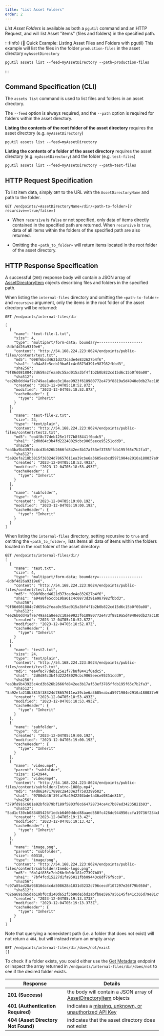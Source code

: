 ```yaml
---
title: "List Asset Folders"
order: 2
---
```


*List Asset Folders* is available as both a `pgutil` command and an HTTP Request, and will list Asset "items" (files and folders) in the specified path.

:::(Info) (🚀 Quick Example: Listing Asset Files and Folders with pgutil)
This example will list the files in the folder `production-files` in the asset directory `myAssetDirectory`
```
pgutil assets list --feed=myAssetDirectory --path=production-files
```
:::

## Command Specification (CLI)
The `assets list` command is used to list files and folders in an asset directory.

The `--feed` option is always required, and the `--path` option is required for folders within the asset directory.

**Listing the contents of the root folder of the asset directory** requires the asset directory (e.g. `myAssetDirectory`)
```
pgutil assets list --feed=myAssetDirectory
```
**Listing the contents of a folder of the asset directory** requires the asset directory (e.g. `myAssetDirectory`) and the folder (e.g. `test-files`) 
```
pgutil assets list --feed=myAssetDirectory --path=test-files
```
## HTTP Request Specification
To list item data, simply `GET` to the URL with the `AssetDirectoryName` and path to the folder. 

```
GET /endpoints/«AssetDirectoryName»/dir/«path-to-folder»[?recursive=«true/false»]
```

* When `recursive` is `false` or not specified, only data of items directly contained in the specified path are returned. When `recursive` is `true`, data of all items within the folders of the specified path are also returned. 

* Omitting the `«path_to_folder»` will return items located in the root folder of the asset directory.

## HTTP Response Specification
A successful (`200`) response body will contain a JSON array of [AssetDirectoryItem](/docs/proget/reference-api/proget-api-assets#item-data) objects describing files and folders in the specified path.

When listing the `internal-files` directory and omitting the `«path-to-folder»` and `recursive` argument, only the items in the root folder of the asset directory will be returned:

```
GET /endpoints/internal-files/dir

[
  {
    "name": "text-file-1.txt",
    "size": 4,
    "type": "multipart/form-data; boundary=---------------------8dbf4d26a9319e6",
    "content": "http://54.168.224.223:8624/endpoints/public-files/content/test.txt",
    "md5": "098f6bcd4621d373cade4e832627b4f6",
    "sha1": "a94a8fe5ccb19ba61c4c0873d391e987982fbbd3",
    "sha256": "9f86d081884c7d659a2feaa0c55ad015a3bf4f1b2b0b822cd15d6c15b0f00a08",
    "sha512": "ee26b0dd4af7e749aa1a8ee3c10ae9923f618980772e473f8819a5d4940e0db27ac185f8a0e1d5f84f88bc887fd67b143732c304cc5fa9ad8e6f57f50028a8ff",
    "created": "2023-12-04T05:18:52.87Z",
    "modified": "2023-12-04T05:18:52.87Z",
    "cacheHeader": {
      "type": "Inherit"
    }
  },
  {
    "name": "text-file-2.txt",
    "size": 24,
    "type": "text/plain",
    "content": "http://54.168.224.223:8624/endpoints/public-files/content/test2.txt",
    "md5": "ea4f8c77deb125e1f77b8f8441f0adc5",
    "sha1": "2d0d84c3b4fd22248029cbc9065eece95251cdd9",
    "sha256": "ea3ba9b43925c4cd3b626b2666fd842ee3b17af53ef3785ffdb195f65c7b2fa3",
    "sha512": "5a92efa218b3815f38324d78657611ea39cbe6a3685eabcd5971904e2910a180037e9fcd17fbb21ff6632a0884de3109b3ef17580119ccba81f142a44ba66d62",
    "created": "2023-12-04T05:18:53.493Z",
    "modified": "2023-12-04T05:18:53.493Z",
    "cacheHeader": {
      "type": "Inherit"
    }
  },
  {
    "name": "subfolder",
    "type": "dir",
    "created": "2023-12-04T05:19:00.19Z",
    "modified": "2023-12-04T05:19:00.19Z",
    "cacheHeader": {
      "type": "Inherit"
    }
  }
]
```

When listing the `internal-files` directory, setting recursive to `true` and omitting the `«path_to_folder»`, lists items all data of items within the folders located in the root folder of the asset directory:

```
GET /endpoints/internal-files/dir/
[
  {
    "name": "test.txt",
    "size": 4,
    "type": "multipart/form-data; boundary=---------------------8dbf4d26a9319e6",
    "content": "http://54.168.224.223:8624/endpoints/public-files/content/test.txt",
    "md5": "098f6bcd4621d373cade4e832627b4f6",
    "sha1": "a94a8fe5ccb19ba61c4c0873d391e987982fbbd3",
    "sha256": "9f86d081884c7d659a2feaa0c55ad015a3bf4f1b2b0b822cd15d6c15b0f00a08",
    "sha512": "ee26b0dd4af7e749aa1a8ee3c10ae9923f618980772e473f8819a5d4940e0db27ac185f8a0e1d5f84f88bc887fd67b143732c304cc5fa9ad8e6f57f50028a8ff",
    "created": "2023-12-04T05:18:52.87Z",
    "modified": "2023-12-04T05:18:52.87Z",
    "cacheHeader": {
      "type": "Inherit"
    }
  },
  {
    "name": "test2.txt",
    "size": 24,
    "type": "text/plain",
    "content": "http://54.168.224.223:8624/endpoints/public-files/content/test2.txt",
    "md5": "ea4f8c77deb125e1f77b8f8441f0adc5",
    "sha1": "2d0d84c3b4fd22248029cbc9065eece95251cdd9",
    "sha256": "ea3ba9b43925c4cd3b626b2666fd842ee3b17af53ef3785ffdb195f65c7b2fa3",
    "sha512": "5a92efa218b3815f38324d78657611ea39cbe6a3685eabcd5971904e2910a180037e9fcd17fbb21ff6632a0884de3109b3ef17580119ccba81f142a44ba66d62",
    "created": "2023-12-04T05:18:53.493Z",
    "modified": "2023-12-04T05:18:53.493Z",
    "cacheHeader": {
      "type": "Inherit"
    }
  },
  {
    "name": "subfolder",
    "type": "dir",
    "created": "2023-12-04T05:19:00.19Z",
    "modified": "2023-12-04T05:19:00.19Z",
    "cacheHeader": {
      "type": "Inherit"
    }
  },
  {
    "name": "video.mp4",
    "parent": "subfolder",
    "size": 1543944,
    "type": "video/mp4",
    "content": "http://54.168.224.223:8624/endpoints/public-files/content/subfolder/Intro-1080p.mp4",
    "md5": "a4d8624717898c2a433e3f7583399502",
    "sha1": "9780db46f39faf9a4942203bdefa36ad081de815",
    "sha256": "379fd916c601e92bfd879bf189f5803f0c664728734ce4c7b07ed34235821b93",
    "sha512": "5ad1cf30cb083485426f1edcb6460ddcd88aaed550fc426dc944956ccfa19736f234cb7a94017ab60f92372f18898f9f24735a56ea5d03c549881e365f2e898c",
    "created": "2023-12-04T05:19:13.4Z",
    "modified": "2023-12-04T05:19:13.4Z",
    "cacheHeader": {
      "type": "Inherit"
    }
  },
  {
    "name": "image.png",
    "parent": "subfolder",
    "size": 60318,
    "type": "image/png",
    "content": "http://54.168.224.223:8624/endpoints/public-files/content/subfolder/Inedo-logo.png",
    "md5": "6b14f835c7cb26bfb0dc181e77397b83",
    "sha1": "7bf4fcd15227d1fa95011fbb09443c8df76f9cc0",
    "sha256": "c97a85ad28a93810da4cda508628a1031d3232c796cecdf107297e26f79b050d",
    "sha512": "026a691da5dab19bf0cd140d652f3b90de5bd2abfb8e5967a56145fa41c365d79e81cf854f292aa0e57931d3a93cd1f37ae6755a08ec2a8a8b81c80082d59d85",
    "created": "2023-12-04T05:19:13.373Z",
    "modified": "2023-12-04T05:19:13.373Z",
    "cacheHeader": {
      "type": "Inherit"
    }
  }
]
```

Note that querying a nonexistent path (i.e. a folder that does not exist) will not return a `404`, but will instead return an empty array:
```
GET /endpoints/internal-files/dir/does/not/exist
[]
```

To check if a folder exists, you could either use the [Get Metadata](/docs/proget/reference-api/proget-api-assets/metadata-endpoints/proget-api-assets-metadata-get) endpoint or inspect the array returned in `/endpoints/internal-files/dir/does/not` to see if the desired folder exists.

| Response | Details |
| --- | --- |
| **201 (Success)** | the body will contain a JSON array of [AssetDirectoryItem](/docs/proget/reference-api/proget-api-assets#item-data) objects |
| **401 (Authentication Required)** |  indicates a [missing, unknown, or unauthorized API Key](/docs/proget/reference-api/proget-api-assets#authentication) |
| **404 (Asset Directory Not Found)** | indicates that the asset directory does not exist |
